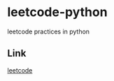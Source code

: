 # leetcode-python

leetcode practices in python

## Link

[leetcode](https://leetcode.com/problemset/all/)
